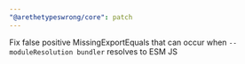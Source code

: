 ```yaml
---
"@arethetypeswrong/core": patch
---
```


Fix false positive MissingExportEquals that can occur when `--moduleResolution bundler` resolves to ESM JS
